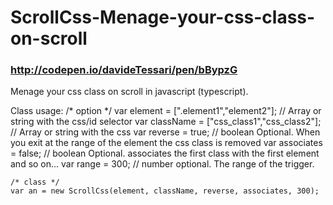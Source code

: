 # ScrollCss-Menage-your-css-class-on-scroll
### http://codepen.io/davideTessari/pen/bBypzG
Menage your css class on scroll in javascript (typescript).

Class usage:
    /* option */
    var element = [".element1","element2"]; // Array or string with the css/id selector
    var className = ["css_class1","css_class2"]; // Array or string with the css
    var reverse = true; // boolean Optional. When you exit at the range of the element the css class is removed
    var associates = false; // boolean Optional. associates the first class with the first element and so on...
    var range = 300; // number optional. The range of the trigger.
  
    /* class */
    var an = new ScrollCss(element, className, reverse, associates, 300);
